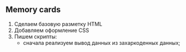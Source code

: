 ## Memory cards

1. Сделаем базовую разметку HTML
2. Добавляем оформление CSS
3. Пишем скрипты:
   - сначала реализуем вывод данных из захаркоденных данных;